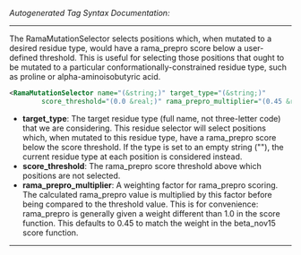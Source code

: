 <!-- THIS IS AN AUTOGENERATED FILE: Don't edit it directly, instead change the schema definition in the code itself. -->

_Autogenerated Tag Syntax Documentation:_

---
The RamaMutationSelector selects positions which, when mutated to a desired residue type, would have a rama_prepro score below a user-defined threshold.  This is useful for selecting those positions that ought to be mutated to a particular conformationally-constrained residue type, such as proline or alpha-aminoisobutyric acid.

```xml
<RamaMutationSelector name="(&string;)" target_type="(&string;)"
        score_threshold="(0.0 &real;)" rama_prepro_multiplier="(0.45 &real;)" />
```

-   **target_type**: The target residue type (full name, not three-letter code) that we are considering.  This residue selector will select positions which, when mutated to this residue type, have a rama_prepro score below the score threshold.  If the type is set to an empty string (""), the current residue type at each position is considered instead.
-   **score_threshold**: The rama_prepro score threshold above which positions are not selected.
-   **rama_prepro_multiplier**: A weighting factor for rama_prepro scoring.  The calculated rama_prepro value is multiplied by this factor before being compared to the threshold value.  This is for convenience: rama_prepro is generally given a weight different than 1.0 in the score function.  This defaults to 0.45 to match the weight in the beta_nov15 score function.

---
